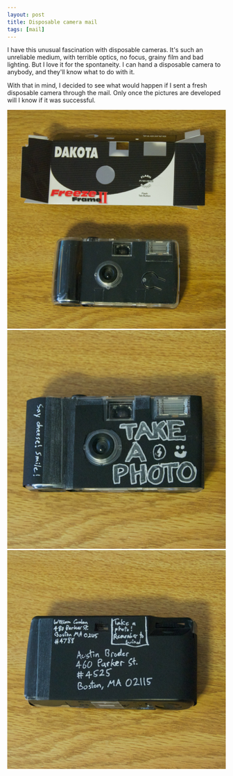 ```yaml
---
layout: post
title: Disposable camera mail
tags: [mail]
---
```


I have this unusual fascination with disposable cameras. It's such an unreliable medium, with terrible optics, no focus, grainy film and bad lighting. But I love it for the spontaneity. I can hand a disposable camera to anybody, and they'll know what to do with it.

With that in mind, I decided to see what would happen if I sent a fresh disposable camera through the mail. Only once the pictures are developed will I know if it was successful.

![Mail](/images/mail-4-1.jpg)
![Mail](/images/mail-4-2.jpg)
![Mail](/images/mail-4-3.jpg)